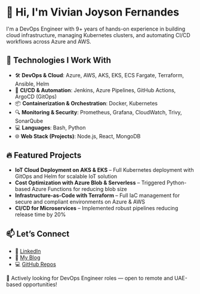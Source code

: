 # 👋 Hi, I'm Vivian Joyson Fernandes

I'm a DevOps Engineer with 9+ years of hands-on experience in building cloud infrastructure, managing Kubernetes clusters, and automating CI/CD workflows across Azure and AWS.

## 🔧 Technologies I Work With

- 🛠️ **DevOps & Cloud**: Azure, AWS, AKS, EKS, ECS Fargate, Terraform, Ansible, Helm  
- 🚀 **CI/CD & Automation**: Jenkins, Azure Pipelines, GitHub Actions, ArgoCD (GitOps)  
- 📦 **Containerization & Orchestration**: Docker, Kubernetes  
- 🔍 **Monitoring & Security**: Prometheus, Grafana, CloudWatch, Trivy, SonarQube  
- 💻 **Languages**: Bash, Python  
- 🌐 **Web Stack (Projects)**: Node.js, React, MongoDB  

## 🔥 Featured Projects

- **IoT Cloud Deployment on AKS & EKS** – Full Kubernetes deployment with GitOps and Helm for scalable IoT solution  
- **Cost Optimization with Azure Blob & Serverless** – Triggered Python-based Azure Functions for reducing blob size  
- **Infrastructure-as-Code with Terraform** – Full IaC management for secure and compliant environments on Azure & AWS  
- **CI/CD for Microservices** – Implemented robust pipelines reducing release time by 20%  

## 📫 Let’s Connect

- 💼 [LinkedIn](https://www.linkedin.com/in/vivian-joyson-fernandes-695454234)  
- 📝 [My Blog](https://vivianfernandes.hashnode.dev)  
- 💻 [GitHub Repos](https://github.com/vvnfrnds)  

🚀 Actively looking for DevOps Engineer roles — open to remote and UAE-based opportunities!

